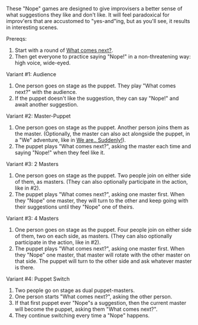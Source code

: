 These "Nope" games are designed to give improvisers a better sense of what suggestions they like and don't like. It will feel paradoxical for improv'ers that are accustomed to "yes-and"ing, but as you'll see, it results in interesting scenes.

Prereqs:

1. Start with a round of [What comes next?](https://github.com/pamelafox/improvlists/blob/master/games/Game:-What-comes-next%3F.md).
2. Then get everyone to practice saying "Nope!" in a non-threatening way: high voice, wide-eyed.

Variant #1: Audience 
1. One person goes on stage as the puppet. They play "What comes next?" with the audience.
2. If the puppet doesn't like the suggestion, they can say "Nope!" and await another suggestion.

Variant #2: Master-Puppet
1. One person goes on stage as the puppet. Another person joins them as the master. (Optionally, the master can also act alongside the puppet, in a "We" adventure, like in [We are.. Suddenly!](https://github.com/pamelafox/improvlists/blob/master/games/Game:-We-are...-Suddenly!.md)).
2. The puppet plays "What comes next?", asking the master each time and saying "Nope!" when they feel like it.

Variant #3: 2 Masters
1. One person goes on stage as the puppet. Two people join on either side of them, as masters. (They can also optionally participate in the action, like in #2).
2. The puppet plays "What comes next?", asking one master first. When they "Nope" one master, they will turn to the other and keep going with their suggestions until they "Nope" one of theirs.

Variant #3: 4 Masters
1. One person goes on stage as the puppet. Four people join on either side of them, two on each side, as masters. (They can also optionally participate in the action, like in #2).
2. The puppet plays "What comes next?", asking one master first. When they "Nope" one master, that master will rotate with the other master on that side. The puppet will turn to the other side and ask whatever master is there. 

Variant #4: Puppet Switch
1. Two people go on stage as dual puppet-masters.
2. One person starts "What comes next?", asking the other person. 
3. If that first puppet ever "Nope"s a suggestion, then the current master will become the puppet, asking them "What comes next?".
4. They continue switching every time a "Nope" happens.


